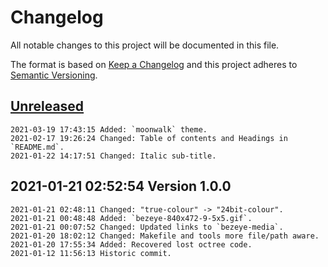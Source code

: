 # Changelog

All notable changes to this project will be documented in this file.

The format is based on [Keep a Changelog](http://keepachangelog.com/en/1.0.0/)
and this project adheres to [Semantic Versioning](http://semver.org/spec/v2.0.0.html).

## [Unreleased]

```
2021-03-19 17:43:15 Added: `moonwalk` theme.
2021-02-17 19:26:24 Changed: Table of contents and Headings in `README.md`.
2021-01-22 14:17:51 Changed: Italic sub-title.
```

## 2021-01-21 02:52:54 Version 1.0.0

```
2021-01-21 02:48:11 Changed: "true-colour" -> "24bit-colour".
2021-01-21 00:48:48 Added: `bezeye-840x472-9-5x5.gif`.
2021-01-21 00:07:52 Changed: Updated links to `bezeye-media`.
2021-01-20 18:02:12 Changed: Makefile and tools more file/path aware.
2021-01-20 17:55:34 Added: Recovered lost octree code.
2021-01-12 11:56:13 Historic commit.
```

[Unreleased]: https://github.com/xyzzy/bezeye/compare/v1.0.0...HEAD
